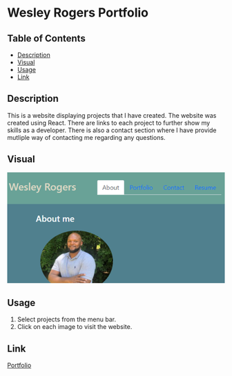 # Wesley Rogers Portfolio

## Table of Contents
- [Description](#Description)
- [Visual](#Visual)
- [Usage](#Usage)
- [Link](#Link)




## Description
 
 This is a website displaying projects that I have created. The website was created using React. There are links to each project to further show my skills as a developer. There is also a contact section where I have provide mutliple way of contacting me regarding any questions. 
 
## Visual

![Portfolio Website](./pic.png)


## Usage 

1. Select projects from the menu bar.
2. Click on each image to visit the website. 

## Link

[Portfolio](http://wparker05.github.io/react-portfolio)